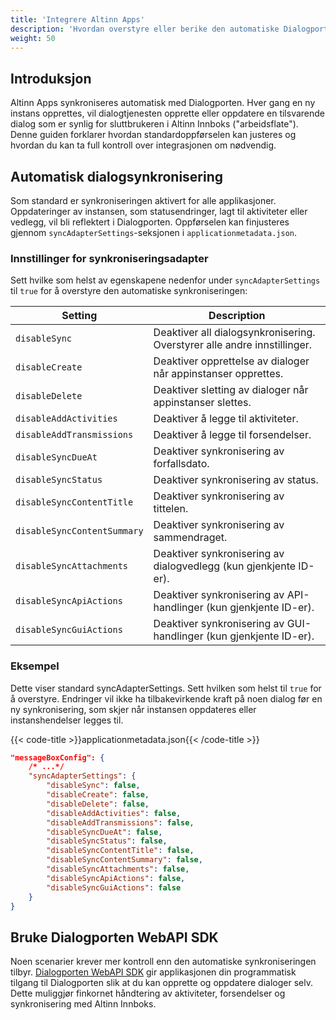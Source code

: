 ```yaml
---
title: 'Integrere Altinn Apps'
description: 'Hvordan overstyre eller berike den automatiske Dialogporten-integrasjonen fra appen din'
weight: 50
---
```


## Introduksjon

Altinn Apps synkroniseres automatisk med Dialogporten. Hver gang en ny
instans opprettes, vil dialogtjenesten opprette eller oppdatere en tilsvarende
dialog som er synlig for sluttbrukeren i Altinn Innboks ("arbeidsflate"). Denne
guiden forklarer hvordan standardoppførselen kan justeres og hvordan du kan ta
full kontroll over integrasjonen om nødvendig.

## Automatisk dialogsynkronisering

Som standard er synkroniseringen aktivert for alle applikasjoner. Oppdateringer av
instansen, som statusendringer, lagt til aktiviteter eller vedlegg, vil bli
reflektert i Dialogporten. Oppførselen kan finjusteres gjennom
`syncAdapterSettings`-seksjonen i `applicationmetadata.json`.

### Innstillinger for synkroniseringsadapter

Sett hvilke som helst av egenskapene nedenfor under `syncAdapterSettings` til `true` for å overstyre den
automatiske synkroniseringen:

| Setting | Description |
| ------- | ----------- |
| `disableSync` | Deaktiver all dialogsynkronisering. Overstyrer alle andre innstillinger. |
| `disableCreate` | Deaktiver opprettelse av dialoger når appinstanser opprettes. |
| `disableDelete` | Deaktiver sletting av dialoger når appinstanser slettes. |
| `disableAddActivities` | Deaktiver å legge til aktiviteter. |
| `disableAddTransmissions` | Deaktiver å legge til forsendelser. |
| `disableSyncDueAt` | Deaktiver synkronisering av forfallsdato. |
| `disableSyncStatus` | Deaktiver synkronisering av status. |
| `disableSyncContentTitle` | Deaktiver synkronisering av tittelen. |
| `disableSyncContentSummary` | Deaktiver synkronisering av sammendraget. |
| `disableSyncAttachments` | Deaktiver synkronisering av dialogvedlegg (kun gjenkjente ID-er). |
| `disableSyncApiActions` | Deaktiver synkronisering av API-handlinger (kun gjenkjente ID-er). |
| `disableSyncGuiActions` | Deaktiver synkronisering av GUI-handlinger (kun gjenkjente ID-er). |

### Eksempel

Dette viser standard syncAdapterSettings. Sett hvilken som helst til `true` for å overstyre. Endringer vil ikke ha tilbakevirkende kraft på noen dialog før en ny synkronisering, som skjer når instansen oppdateres eller instanshendelser legges til.

{{< code-title >}}applicationmetadata.json{{< /code-title >}}
```json
"messageBoxConfig": {
    /* ...*/
    "syncAdapterSettings": {
        "disableSync": false,
        "disableCreate": false,
        "disableDelete": false,
        "disableAddActivities": false,
        "disableAddTransmissions": false,
        "disableSyncDueAt": false,
        "disableSyncStatus": false,
        "disableSyncContentTitle": false,
        "disableSyncContentSummary": false,
        "disableSyncAttachments": false,
        "disableSyncApiActions": false,
        "disableSyncGuiActions": false
    }
}
```

## Bruke Dialogporten WebAPI SDK

Noen scenarier krever mer kontroll enn den automatiske synkroniseringen tilbyr.
[Dialogporten WebAPI SDK](https://github.com/Altinn/dialogporten/tree/main/src/Digdir.Library.Dialogporten.WebApiClient)
gir applikasjonen din programmatisk tilgang til Dialogporten slik at du kan opprette og
oppdatere dialoger selv. Dette muliggjør finkornet håndtering av aktiviteter,
forsendelser og synkronisering med Altinn Innboks.